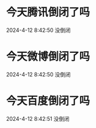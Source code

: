 # 今天腾讯倒闭了吗

2024-4-12 8:42:50 没倒闭

# 今天微博倒闭了吗

2024-4-12 8:42:50 没倒闭

# 今天百度倒闭了吗

2024-4-12 8:42:51 没倒闭

